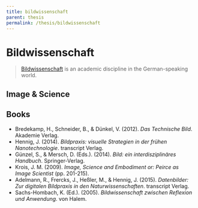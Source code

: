 ```yaml
---
title: bildwissenschaft
parent: thesis
permalink: /thesis/bildwissenschaft
---
```


# Bildwissenschaft

> [Bildwissenschaft](https://en.wikipedia.org/wiki/Bildwissenschaft) is an academic discipline in the German-speaking world.


## Image & Science



## Books

* Bredekamp, H., Schneider, B., & Dünkel, V. (2012). *Das Technische Bild*. Akademie Verlag.
* Hennig, J. (2014). *Bildpraxis: visuelle Strategien in der frühen Nanotechnologie*. transcript Verlag.
* Günzel, S., & Mersch, D. (Eds.). (2014). *Bild: ein interdisziplinäres Handbuch*. Springer-Verlag.
* Krois, J. M. (2009). *Image, Science and Embodiment or: Peirce as Image Scientist* (pp. 201-215).
* Adelmann, R., Frercks, J., Heßler, M., & Hennig, J. (2015). *Datenbilder: Zur digitalen Bildpraxis in den Naturwissenschaften*. transcript Verlag.
* Sachs-Hombach, K. (Ed.). (2005). *Bildwissenschaft zwischen Reflexion und Anwendung*. von Halem.
